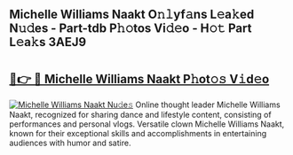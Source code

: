 ## Michelle Williams Naakt O𝚗𝚕yf𝚊ns L𝚎a𝚔ed N𝚞𝚍es - Part-tdb P𝚑𝚘tos Vi𝚍𝚎o - H𝚘𝚝 Part L𝚎a𝚔s 3AEJ9

# <h2><a href="http://kf8dtud.oniu.top/?m=Michelle+Williams+Naakt">🔗👉 🔴 Michelle Williams Naakt P𝚑ot𝚘𝚜 V𝚒d𝚎o</a></h2>

[![Michelle Williams Naakt Nu𝚍e𝚜](https://i.imgur.com/0qMVB7G.gif)](http://kf8dtud.oniu.top/?m=Michelle+Williams+Naakt)
Online thought leader Michelle Williams Naakt, recognized for sharing dance and lifestyle content, consisting of performances and personal vlogs. Versatile clown Michelle Williams Naakt, known for their exceptional skills and accomplishments in entertaining audiences with humor and satire.  
